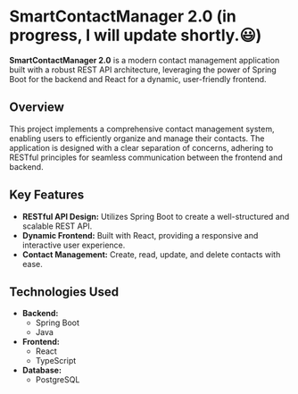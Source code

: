 
# SmartContactManager 2.0 (in progress, I will update shortly.😃)

**SmartContactManager 2.0** is a modern contact management application built with a robust REST API architecture, leveraging the power of Spring Boot for the backend and React for a dynamic, user-friendly frontend.

## Overview

This project implements a comprehensive contact management system, enabling users to efficiently organize and manage their contacts. The application is designed with a clear separation of concerns, adhering to RESTful principles for seamless communication between the frontend and backend.

## Key Features

* **RESTful API Design:** Utilizes Spring Boot to create a well-structured and scalable REST API.
* **Dynamic Frontend:** Built with React, providing a responsive and interactive user experience.
* **Contact Management:** Create, read, update, and delete contacts with ease.

## Technologies Used

* **Backend:**
    * Spring Boot
    * Java
* **Frontend:**
    * React
    * TypeScript
* **Database:**
    * PostgreSQL
